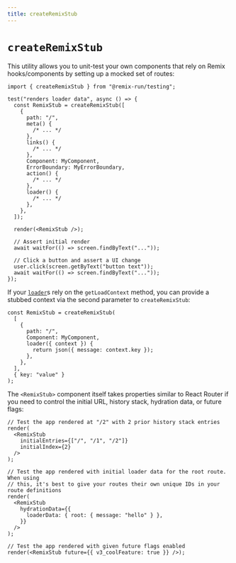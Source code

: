 ```yaml
---
title: createRemixStub
---
```


# `createRemixStub`

This utility allows you to unit-test your own components that rely on Remix hooks/components by setting up a mocked set of routes:

```tsx
import { createRemixStub } from "@remix-run/testing";

test("renders loader data", async () => {
  const RemixStub = createRemixStub([
    {
      path: "/",
      meta() {
        /* ... */
      },
      links() {
        /* ... */
      },
      Component: MyComponent,
      ErrorBoundary: MyErrorBoundary,
      action() {
        /* ... */
      },
      loader() {
        /* ... */
      },
    },
  ]);

  render(<RemixStub />);

  // Assert initial render
  await waitFor(() => screen.findByText("..."));

  // Click a button and assert a UI change
  user.click(screen.getByText("button text"));
  await waitFor(() => screen.findByText("..."));
});
```

If your [`loader`][loader]s rely on the `getLoadContext` method, you can provide a stubbed context via the second parameter to `createRemixStub`:

```tsx
const RemixStub = createRemixStub(
  [
    {
      path: "/",
      Component: MyComponent,
      loader({ context }) {
        return json({ message: context.key });
      },
    },
  ],
  { key: "value" }
);
```

The `<RemixStub>` component itself takes properties similar to React Router if you need to control the initial URL, history stack, hydration data, or future flags:

```tsx
// Test the app rendered at "/2" with 2 prior history stack entries
render(
  <RemixStub
    initialEntries={["/", "/1", "/2"]}
    initialIndex={2}
  />
);

// Test the app rendered with initial loader data for the root route.  When using
// this, it's best to give your routes their own unique IDs in your route definitions
render(
  <RemixStub
    hydrationData={{
      loaderData: { root: { message: "hello" } },
    }}
  />
);

// Test the app rendered with given future flags enabled
render(<RemixStub future={{ v3_coolFeature: true }} />);
```

[loader]: ../route/loader
